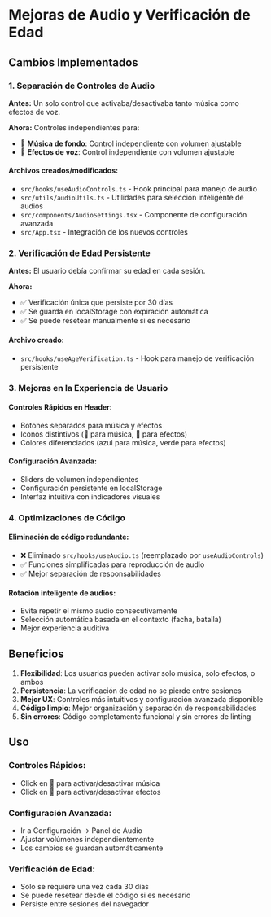 # Mejoras de Audio y Verificación de Edad

## Cambios Implementados

### 1. Separación de Controles de Audio

**Antes:** Un solo control que activaba/desactivaba tanto música como efectos de voz.

**Ahora:** Controles independientes para:
- 🎵 **Música de fondo**: Control independiente con volumen ajustable
- 🎤 **Efectos de voz**: Control independiente con volumen ajustable

#### Archivos creados/modificados:
- `src/hooks/useAudioControls.ts` - Hook principal para manejo de audio
- `src/utils/audioUtils.ts` - Utilidades para selección inteligente de audios
- `src/components/AudioSettings.tsx` - Componente de configuración avanzada
- `src/App.tsx` - Integración de los nuevos controles

### 2. Verificación de Edad Persistente

**Antes:** El usuario debía confirmar su edad en cada sesión.

**Ahora:** 
- ✅ Verificación única que persiste por 30 días
- ✅ Se guarda en localStorage con expiración automática
- ✅ Se puede resetear manualmente si es necesario

#### Archivo creado:
- `src/hooks/useAgeVerification.ts` - Hook para manejo de verificación persistente

### 3. Mejoras en la Experiencia de Usuario

#### Controles Rápidos en Header:
- Botones separados para música y efectos
- Iconos distintivos (🎵 para música, 🎤 para efectos)
- Colores diferenciados (azul para música, verde para efectos)

#### Configuración Avanzada:
- Sliders de volumen independientes
- Configuración persistente en localStorage
- Interfaz intuitiva con indicadores visuales

### 4. Optimizaciones de Código

#### Eliminación de código redundante:
- ❌ Eliminado `src/hooks/useAudio.ts` (reemplazado por `useAudioControls`)
- ✅ Funciones simplificadas para reproducción de audio
- ✅ Mejor separación de responsabilidades

#### Rotación inteligente de audios:
- Evita repetir el mismo audio consecutivamente
- Selección automática basada en el contexto (facha, batalla)
- Mejor experiencia auditiva

## Beneficios

1. **Flexibilidad**: Los usuarios pueden activar solo música, solo efectos, o ambos
2. **Persistencia**: La verificación de edad no se pierde entre sesiones
3. **Mejor UX**: Controles más intuitivos y configuración avanzada disponible
4. **Código limpio**: Mejor organización y separación de responsabilidades
5. **Sin errores**: Código completamente funcional y sin errores de linting

## Uso

### Controles Rápidos:
- Click en 🎵 para activar/desactivar música
- Click en 🎤 para activar/desactivar efectos

### Configuración Avanzada:
- Ir a Configuración → Panel de Audio
- Ajustar volúmenes independientemente
- Los cambios se guardan automáticamente

### Verificación de Edad:
- Solo se requiere una vez cada 30 días
- Se puede resetear desde el código si es necesario
- Persiste entre sesiones del navegador

